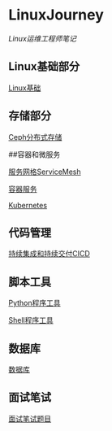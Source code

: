# LinuxJourney
*Linux运维工程师笔记*



## Linux基础部分

[Linux基础](https://github.com/liyongzhezz/LinuxJourney/tree/master/Linux%E5%9F%BA%E7%A1%80)



## 存储部分

[Ceph分布式存储](https://github.com/liyongzhezz/LinuxJourney/tree/master/ceph)





##容器和微服务

[服务网格ServiceMesh](https://github.com/liyongzhezz/LinuxJourney/tree/master/ServiceMesh)

[容器服务](https://github.com/liyongzhezz/LinuxJourney/tree/master/docker)

[Kubernetes](https://github.com/liyongzhezz/LinuxJourney/tree/master/kubernetes)





## 代码管理

[持续集成和持续交付CICD](https://github.com/liyongzhezz/LinuxJourney/tree/master/%E6%8C%81%E7%BB%AD%E9%9B%86%E6%88%90%E5%92%8C%E6%8C%81%E7%BB%AD%E4%BA%A4%E4%BB%98%EF%BC%88CICD%EF%BC%89)





## 脚本工具

[Python程序工具](https://github.com/liyongzhezz/LinuxJourney/tree/master/python%E7%A8%8B%E5%BA%8F%E5%B7%A5%E5%85%B7)

[Shell程序工具](https://github.com/liyongzhezz/LinuxJourney/tree/master/shell%E7%A8%8B%E5%BA%8F%E5%B7%A5%E5%85%B7)





## 数据库

[数据库](https://github.com/liyongzhezz/LinuxJourney/tree/master/%E6%95%B0%E6%8D%AE%E5%BA%93)





## 面试笔试

[面试笔试题目](https://github.com/liyongzhezz/LinuxJourney/tree/master/%E9%9D%A2%E8%AF%95%E7%AC%94%E8%AF%95%E9%A2%98%E7%9B%AE)


